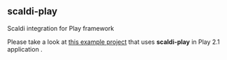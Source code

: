 ## scaldi-play

Scaldi integration for Play framework

Please take a look at [this example project](https://github.com/OlegIlyenko/scaldi-play-example) that uses **scaldi-play**
in Play 2.1 application .
